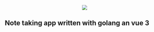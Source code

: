 <p align="center">
  <img src="https://github.com/gavrylenkoIvan/gonotes/blob/master/images/logo.png" />
</p>


## Note taking app written with golang an vue 3

